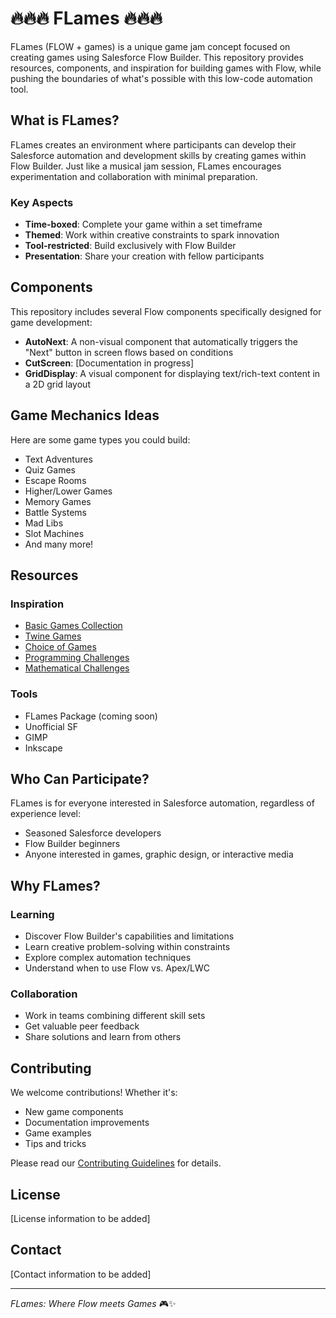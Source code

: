 # 🔥🔥🔥 FLames 🔥🔥🔥

FLames (FLOW + games) is a unique game jam concept focused on creating games using Salesforce Flow Builder. This repository provides resources, components, and inspiration for building games with Flow, while pushing the boundaries of what's possible with this low-code automation tool.

## What is FLames?

FLames creates an environment where participants can develop their Salesforce automation and development skills by creating games within Flow Builder. Just like a musical jam session, FLames encourages experimentation and collaboration with minimal preparation.

### Key Aspects

- **Time-boxed**: Complete your game within a set timeframe
- **Themed**: Work within creative constraints to spark innovation
- **Tool-restricted**: Build exclusively with Flow Builder
- **Presentation**: Share your creation with fellow participants

## Components

This repository includes several Flow components specifically designed for game development:

- **AutoNext**: A non-visual component that automatically triggers the "Next" button in screen flows based on conditions
- **CutScreen**: [Documentation in progress]
- **GridDisplay**: A visual component for displaying text/rich-text content in a 2D grid layout

## Game Mechanics Ideas

Here are some game types you could build:
- Text Adventures
- Quiz Games
- Escape Rooms
- Higher/Lower Games
- Memory Games
- Battle Systems
- Mad Libs
- Slot Machines
- And many more!

## Resources

### Inspiration
- [Basic Games Collection](http://www.vintage-basic.net/games.html)
- [Twine Games](https://itch.io/games/tag-twine)
- [Choice of Games](https://www.choiceofgames.com/category/our-games/)
- [Programming Challenges](https://www.reddit.com/r/dailyprogrammer/)
- [Mathematical Challenges](https://projecteuler.net/archives)

### Tools
- FLames Package (coming soon)
- Unofficial SF
- GIMP
- Inkscape

## Who Can Participate?

FLames is for everyone interested in Salesforce automation, regardless of experience level:
- Seasoned Salesforce developers
- Flow Builder beginners
- Anyone interested in games, graphic design, or interactive media

## Why FLames?

### Learning
- Discover Flow Builder's capabilities and limitations
- Learn creative problem-solving within constraints
- Explore complex automation techniques
- Understand when to use Flow vs. Apex/LWC

### Collaboration
- Work in teams combining different skill sets
- Get valuable peer feedback
- Share solutions and learn from others

## Contributing

We welcome contributions! Whether it's:
- New game components
- Documentation improvements
- Game examples
- Tips and tricks

Please read our [Contributing Guidelines](CONTRIBUTING.md) for details.

## License

[License information to be added]

## Contact

[Contact information to be added]

---
*FLames: Where Flow meets Games* 🎮✨
